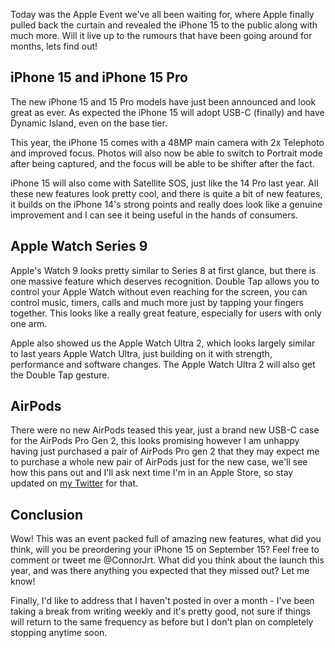 <!-- 
# title: Apple Event 2023: Say hello to USB-C!
# description: The iPhone 15 has finally arrived and Apple's finally made the long awaited switch to USB-C, what else is new?
# seo-description: What's new at the Apple Event this year? Does the iPhone 15 live up to the rumors? Let's find out!
# categories: Tech News, Apple
# keywords: Apple Event, Apple, USB-C, iPhone 15, ios, iOS17, USBC, Lightning, apple leaks, leak, new ios, new iphone, iPhone
# image: appleevent23.png
# imagery: Apple
# date: 2023-9-12
-->

Today was the Apple Event we've all been waiting for, where Apple finally pulled back the curtain and revealed the iPhone 15 to the public along with much more. Will it live up to the rumours that have been going around for months, lets find out!

## iPhone 15 and iPhone 15 Pro
The new iPhone 15 and 15 Pro models have just been announced and look great as ever. As expected the iPhone 15 will adopt USB-C (finally) and have Dynamic Island, even on the base tier.

This year, the iPhone 15 comes with a 48MP main camera with 2x Telephoto and improved focus. Photos will also now be able to switch to Portrait mode after being captured, and the focus will be able to be shifter after the fact.

iPhone 15 will also come with Satellite SOS, just like the 14 Pro last year. All these new features look pretty cool, and there is quite a bit of new features, it builds on the iPhone 14's strong points and really does look like a genuine improvement and I can see it being useful in the hands of consumers.

## Apple Watch Series 9
Apple's Watch 9 looks pretty similar to Series 8 at first glance, but there is one massive feature which deserves recognition. Double Tap allows you to control your Apple Watch without even reaching for the screen, you can control music, timers, calls and much more just by tapping your fingers together. This looks like a really great feature, especially for users with only one arm.

Apple also showed us the Apple Watch Ultra 2, which looks largely similar to last years Apple Watch Ultra, just building on it with strength, performance and software changes. The Apple Watch Ultra 2 will also get the Double Tap gesture. 

## AirPods
There were no new AirPods teased this year, just a brand new USB-C case for the AirPods Pro Gen 2, this looks promising however I am unhappy having just purchased a pair of AirPods Pro gen 2 that they may expect me to purchase a whole new pair of AirPods just for the new case, we'll see how this pans out and I'll ask next time I'm in an Apple Store, so stay updated on [my Twitter](https://twitter.com/connorjrt) for that.

## Conclusion
Wow! This was an event packed full of amazing new features, what did you think, will you be preordering your iPhone 15 on September 15? Feel free to comment or tweet me @ConnorJrt. What did you think about the launch this year, and was there anything you expected that they missed out? Let me know!

Finally, I'd like to address that I haven't posted in over a month - I've been taking a break from writing weekly and it's pretty good, not sure if things will return to the same frequency as before but I don't plan on completely stopping anytime soon.